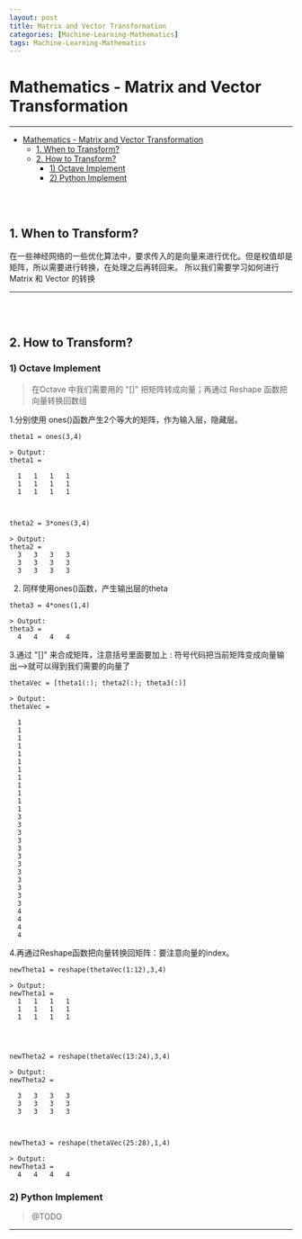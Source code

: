 ```yaml
---
layout: post
title: Matrix and Vector Transformation
categories: [Machine-Learning-Mathematics]
tags: Machine-Learning-Mathematics
---
```


# Mathematics - Matrix and Vector Transformation
------------------------------------------
<!-- TOC depthFrom:1 depthTo:6 withLinks:1 updateOnSave:1 orderedList:0 -->

- [Mathematics - Matrix and Vector Transformation](#mathematics-matrix-and-vector-transformation)
	- [1. When to Transform?](#1-when-to-transform)
	- [2. How to Transform?](#2-how-to-transform)
		- [1) Octave Implement](#1-octave-implement)
		- [2) Python Implement](#2-python-implement)

<!-- /TOC -->

</br>
</br>



## 1. When to Transform?
在一些神经网络的一些优化算法中，要求传入的是向量来进行优化。但是权值却是矩阵，所以需要进行转换，在处理之后再转回来。
所以我们需要学习如何进行Matrix 和 Vector 的转换


------------------------------------------
</br>
</br>


## 2. How to Transform?
### 1) Octave Implement
> 在Octave 中我们需要用的 "[]" 把矩阵转成向量；再通过 Reshape 函数把向量转换回数组

1.分别使用 ones()函数产生2个等大的矩阵，作为输入层，隐藏层。
```
theta1 = ones(3,4)

> Output:
theta1 =

  1   1   1   1
  1   1   1   1
  1   1   1   1



theta2 = 3*ones(3,4)

> Output:
theta2 =
  3   3   3   3
  3   3   3   3
  3   3   3   3
```
2. 同样使用ones()函数，产生输出层的theta

```
theta3 = 4*ones(1,4)

> Output:
theta3 =
  4   4   4   4
```

3.通过 "[]" 来合成矩阵，注意括号里面要加上 : 符号代码把当前矩阵变成向量输出-->就可以得到我们需要的向量了

```
thetaVec = [theta1(:); theta2(:); theta3(:)]

> Output:
thetaVec =

  1
  1
  1
  1
  1
  1
  1
  1
  1
  1
  1
  1
  3
  3
  3
  3
  3
  3
  3
  3
  3
  3
  3
  3
  4
  4
  4
  4
```

4.再通过Reshape函数把向量转换回矩阵：要注意向量的index。

```
newTheta1 = reshape(thetaVec(1:12),3,4)

> Output:
newTheta1 =
  1   1   1   1
  1   1   1   1
  1   1   1   1




newTheta2 = reshape(thetaVec(13:24),3,4)

> Output:
newTheta2 =

  3   3   3   3
  3   3   3   3
  3   3   3   3



newTheta3 = reshape(thetaVec(25:28),1,4)

> Output:
newTheta3 =
  4   4   4   4
```



### 2) Python Implement
> @TODO


------------------------------------------
</br>
</br>
